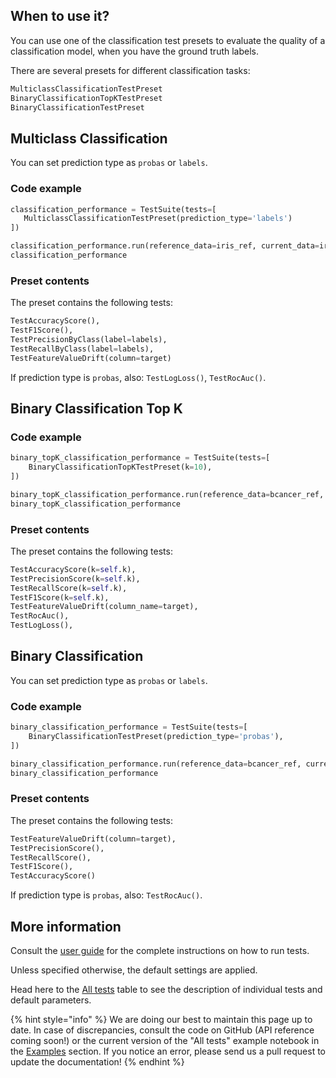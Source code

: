 ## When to use it?

You can use one of the classification test presets to evaluate the quality of a classification model, when you have the ground truth labels.

There are several presets for different classification tasks: 

```python
MulticlassClassificationTestPreset
BinaryClassificationTopKTestPreset
BinaryClassificationTestPreset
```

## Multiclass Classification

You can set prediction type as `probas` or `labels`.

### Code example

```python
classification_performance = TestSuite(tests=[
   MulticlassClassificationTestPreset(prediction_type='labels')
])

classification_performance.run(reference_data=iris_ref, current_data=iris_cur)
classification_performance
```

### Preset contents

The preset contains the following tests:

```python
TestAccuracyScore(),
TestF1Score(),
TestPrecisionByClass(label=labels), 
TestRecallByClass(label=labels),
TestFeatureValueDrift(column=target)
```

If prediction type is `probas`, also: `TestLogLoss()`, `TestRocAuc()`.

## Binary Classification Top K

### Code example

```python
binary_topK_classification_performance = TestSuite(tests=[
    BinaryClassificationTopKTestPreset(k=10),
])

binary_topK_classification_performance.run(reference_data=bcancer_ref, current_data=bcancer_cur)
binary_topK_classification_performance
```

### Preset contents

The preset contains the following tests:

```python
TestAccuracyScore(k=self.k),
TestPrecisionScore(k=self.k),
TestRecallScore(k=self.k),
TestF1Score(k=self.k),
TestFeatureValueDrift(column_name=target),
TestRocAuc(),
TestLogLoss(),     
```

## Binary Classification

You can set prediction type as `probas` or `labels`.

### Code example

```python
binary_classification_performance = TestSuite(tests=[
    BinaryClassificationTestPreset(prediction_type='probas'),
])

binary_classification_performance.run(reference_data=bcancer_ref, current_data=bcancer_cur)
binary_classification_performance
```

### Preset contents

The preset contains the following tests:

```python
TestFeatureValueDrift(column=target),
TestPrecisionScore(),
TestRecallScore(),
TestF1Score(),
TestAccuracyScore()        
```

If prediction type is `probas`, also: `TestRocAuc()`.

## More information

Consult the [user guide](../tests-and-reports/run-tests.md) for the complete instructions on how to run tests. 

Unless specified otherwise, the default settings are applied. 

Head here to the [All tests](../reference/all-tests.md) table to see the description of individual tests and default parameters. 

{% hint style="info" %} 
We are doing our best to maintain this page up to date. In case of discrepancies, consult the code on GitHub (API reference coming soon!) or the current version of the "All tests" example notebook in the [Examples](../get-started/examples.md) section. If you notice an error, please send us a pull request to update the documentation! 
{% endhint %}
